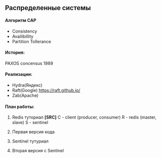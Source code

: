 ## Распределенные системы

#### Алгоритм CAP
- Consistency
- Availibillity
- Partition Tollerance

#### История: 
PAXOS concensus 1989

#### Реализации:
- Hydra(Яндекс)
- Raft(Google) https://raft.github.io/
- Zab(Apache)

#### План работы:
1) Redis туториал 
    **[SRC]**
    C - client (producer, consumer)
    R - redis (master, slave)
    S - sentinel
     
2) Первая версия кода
3) Sentinel тутуриал
4) Вторая версия с Sentinel